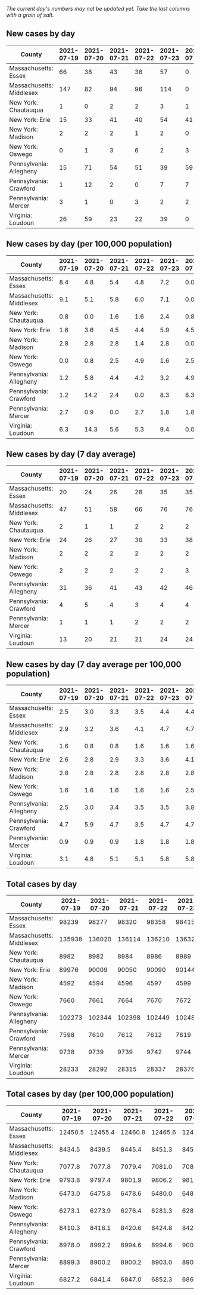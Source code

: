 _The current day's numbers may not be updated yet. Take the last columns with a grain of salt._
## New cases by day

| County | 2021-07-19 | 2021-07-20 | 2021-07-21 | 2021-07-22 | 2021-07-23 | 2021-07-24 | 2021-07-25 |
| --- | --- | --- | --- | --- | --- | --- | --- |
| Massachusetts: Essex | 66 | 38 | 43 | 38 | 57 | 0 |  |
| Massachusetts: Middlesex | 147 | 82 | 94 | 96 | 114 | 0 |  |
| New York: Chautauqua | 1 | 0 | 2 | 2 | 3 | 1 |  |
| New York: Erie | 15 | 33 | 41 | 40 | 54 | 41 |  |
| New York: Madison | 2 | 2 | 2 | 1 | 2 | 0 |  |
| New York: Oswego | 0 | 1 | 3 | 6 | 2 | 3 |  |
| Pennsylvania: Allegheny | 15 | 71 | 54 | 51 | 39 | 59 |  |
| Pennsylvania: Crawford | 1 | 12 | 2 | 0 | 7 | 7 |  |
| Pennsylvania: Mercer | 3 | 1 | 0 | 3 | 2 | 2 |  |
| Virginia: Loudoun | 26 | 59 | 23 | 22 | 39 | 0 |  |

## New cases by day (per 100,000 population)

| County | 2021-07-19 | 2021-07-20 | 2021-07-21 | 2021-07-22 | 2021-07-23 | 2021-07-24 | 2021-07-25 |
| --- | --- | --- | --- | --- | --- | --- | --- |
| Massachusetts: Essex | 8.4 | 4.8 | 5.4 | 4.8 | 7.2 | 0.0 |  |
| Massachusetts: Middlesex | 9.1 | 5.1 | 5.8 | 6.0 | 7.1 | 0.0 |  |
| New York: Chautauqua | 0.8 | 0.0 | 1.6 | 1.6 | 2.4 | 0.8 |  |
| New York: Erie | 1.6 | 3.6 | 4.5 | 4.4 | 5.9 | 4.5 |  |
| New York: Madison | 2.8 | 2.8 | 2.8 | 1.4 | 2.8 | 0.0 |  |
| New York: Oswego | 0.0 | 0.8 | 2.5 | 4.9 | 1.6 | 2.5 |  |
| Pennsylvania: Allegheny | 1.2 | 5.8 | 4.4 | 4.2 | 3.2 | 4.9 |  |
| Pennsylvania: Crawford | 1.2 | 14.2 | 2.4 | 0.0 | 8.3 | 8.3 |  |
| Pennsylvania: Mercer | 2.7 | 0.9 | 0.0 | 2.7 | 1.8 | 1.8 |  |
| Virginia: Loudoun | 6.3 | 14.3 | 5.6 | 5.3 | 9.4 | 0.0 |  |

## New cases by day (7 day average)

| County | 2021-07-19 | 2021-07-20 | 2021-07-21 | 2021-07-22 | 2021-07-23 | 2021-07-24 | 2021-07-25 |
| --- | --- | --- | --- | --- | --- | --- | --- |
| Massachusetts: Essex | 20 | 24 | 26 | 28 | 35 | 35 |  |
| Massachusetts: Middlesex | 47 | 51 | 58 | 66 | 76 | 76 |  |
| New York: Chautauqua | 2 | 1 | 1 | 2 | 2 | 2 |  |
| New York: Erie | 24 | 26 | 27 | 30 | 33 | 38 |  |
| New York: Madison | 2 | 2 | 2 | 2 | 2 | 2 |  |
| New York: Oswego | 2 | 2 | 2 | 2 | 2 | 3 |  |
| Pennsylvania: Allegheny | 31 | 36 | 41 | 43 | 42 | 46 |  |
| Pennsylvania: Crawford | 4 | 5 | 4 | 3 | 4 | 4 |  |
| Pennsylvania: Mercer | 1 | 1 | 1 | 2 | 2 | 2 |  |
| Virginia: Loudoun | 13 | 20 | 21 | 21 | 24 | 24 |  |

## New cases by day (7 day average per 100,000 population)

| County | 2021-07-19 | 2021-07-20 | 2021-07-21 | 2021-07-22 | 2021-07-23 | 2021-07-24 | 2021-07-25 |
| --- | --- | --- | --- | --- | --- | --- | --- |
| Massachusetts: Essex | 2.5 | 3.0 | 3.3 | 3.5 | 4.4 | 4.4 |  |
| Massachusetts: Middlesex | 2.9 | 3.2 | 3.6 | 4.1 | 4.7 | 4.7 |  |
| New York: Chautauqua | 1.6 | 0.8 | 0.8 | 1.6 | 1.6 | 1.6 |  |
| New York: Erie | 2.6 | 2.8 | 2.9 | 3.3 | 3.6 | 4.1 |  |
| New York: Madison | 2.8 | 2.8 | 2.8 | 2.8 | 2.8 | 2.8 |  |
| New York: Oswego | 1.6 | 1.6 | 1.6 | 1.6 | 1.6 | 2.5 |  |
| Pennsylvania: Allegheny | 2.5 | 3.0 | 3.4 | 3.5 | 3.5 | 3.8 |  |
| Pennsylvania: Crawford | 4.7 | 5.9 | 4.7 | 3.5 | 4.7 | 4.7 |  |
| Pennsylvania: Mercer | 0.9 | 0.9 | 0.9 | 1.8 | 1.8 | 1.8 |  |
| Virginia: Loudoun | 3.1 | 4.8 | 5.1 | 5.1 | 5.8 | 5.8 |  |

## Total cases by day

| County | 2021-07-19 | 2021-07-20 | 2021-07-21 | 2021-07-22 | 2021-07-23 | 2021-07-24 | 2021-07-25 |
| --- | --- | --- | --- | --- | --- | --- | --- |
| Massachusetts: Essex | 98239 | 98277 | 98320 | 98358 | 98415 | 98415 |  |
| Massachusetts: Middlesex | 135938 | 136020 | 136114 | 136210 | 136324 | 136324 |  |
| New York: Chautauqua | 8982 | 8982 | 8984 | 8986 | 8989 | 8990 |  |
| New York: Erie | 89976 | 90009 | 90050 | 90090 | 90144 | 90185 |  |
| New York: Madison | 4592 | 4594 | 4596 | 4597 | 4599 | 4599 |  |
| New York: Oswego | 7660 | 7661 | 7664 | 7670 | 7672 | 7675 |  |
| Pennsylvania: Allegheny | 102273 | 102344 | 102398 | 102449 | 102488 | 102547 |  |
| Pennsylvania: Crawford | 7598 | 7610 | 7612 | 7612 | 7619 | 7626 |  |
| Pennsylvania: Mercer | 9738 | 9739 | 9739 | 9742 | 9744 | 9746 |  |
| Virginia: Loudoun | 28233 | 28292 | 28315 | 28337 | 28376 | 28376 |  |

## Total cases by day (per 100,000 population)

| County | 2021-07-19 | 2021-07-20 | 2021-07-21 | 2021-07-22 | 2021-07-23 | 2021-07-24 | 2021-07-25 |
| --- | --- | --- | --- | --- | --- | --- | --- |
| Massachusetts: Essex | 12450.5 | 12455.4 | 12460.8 | 12465.6 | 12472.8 | 12472.8 |  |
| Massachusetts: Middlesex | 8434.5 | 8439.5 | 8445.4 | 8451.3 | 8458.4 | 8458.4 |  |
| New York: Chautauqua | 7077.8 | 7077.8 | 7079.4 | 7081.0 | 7083.4 | 7084.2 |  |
| New York: Erie | 9793.8 | 9797.4 | 9801.9 | 9806.2 | 9812.1 | 9816.6 |  |
| New York: Madison | 6473.0 | 6475.8 | 6478.6 | 6480.0 | 6482.9 | 6482.9 |  |
| New York: Oswego | 6273.1 | 6273.9 | 6276.4 | 6281.3 | 6282.9 | 6285.4 |  |
| Pennsylvania: Allegheny | 8410.3 | 8416.1 | 8420.6 | 8424.8 | 8428.0 | 8432.8 |  |
| Pennsylvania: Crawford | 8978.0 | 8992.2 | 8994.6 | 8994.6 | 9002.8 | 9011.1 |  |
| Pennsylvania: Mercer | 8899.3 | 8900.2 | 8900.2 | 8903.0 | 8904.8 | 8906.6 |  |
| Virginia: Loudoun | 6827.2 | 6841.4 | 6847.0 | 6852.3 | 6861.7 | 6861.7 |  |
